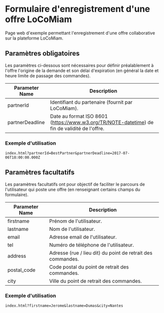 # Formulaire d'enregistrement d'une offre LoCoMiam

Page web d'exemple permettant l'enregistrement d'une offre collaborative sur la plateforme LoCoMiam.

## Paramètres obligatoires

Les paramètres ci-dessous sont nécessaires pour définir préalablement à l'offre l'origine de la demande et son délai d'expiration (en général la date et heure limite de passage des commandes).

Parameter Name | Description
-- | --
partnerId | Identifiant du partenaire (fournit par LoCoMiam).
partnerDeadline | Date au format ISO 8601 (https://www.w3.org/TR/NOTE-datetime) de fin de validité de l'offre.

### Exemple d'utilisation

    index.html?partnerId=BestPartner&partnerDeadline=2017-07-06T18:00:00.000Z


## Paramètres facultatifs

Les paramètres facultatifs ont pour objectif de faciliter le parcours de l'utilisateur qui poste une offre (en renseignant certains champs du formulaire).

Parameter Name | Description
-- | --
firstname | Prénom de l'utilisateur.
lastname | Nom de l'utilisateur.
email | Adresse email de l'utilisateur.
tel | Numéro de téléphone de l'utilisateur.
address | Adresse (rue / lieu dit) du point de retrait des commandes.
postal_code | Code postal du point de retrait des commandes.
city | Ville du point de retrait des commandes.

### Exemple d'utilisation

    index.html?firstname=Jerome&lastname=Dumas&city=Nantes
